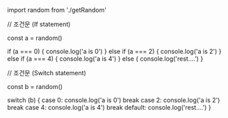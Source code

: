 import random from './getRandom'

// 조건문 (If statement)

const a = random()

if (a === 0) {
  console.log('a is 0')
} else if (a === 2) {
  console.log('a is 2')
} else if (a === 4) {
  console.log('a is 4')
} else {
  console.log('rest....')
}

// 조건문 (Switch statement)

const b = random()

switch (b) {
  case 0:
    console.log('a is 0')
    break
  case 2:
    console.log('a is 2')
    break
  case 4:
    console.log('a is 4')
    break
  default:
    console.log('rest....')
}